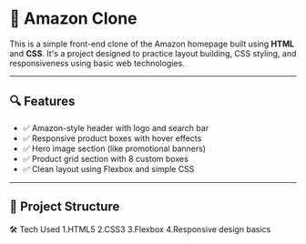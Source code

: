 # 🛒 Amazon Clone

This is a simple front-end clone of the Amazon homepage built using **HTML** and **CSS**. It's a project designed to practice layout building, CSS styling, and responsiveness using basic web technologies.

---

## 🔍 Features

- ✅ Amazon-style header with logo and search bar  
- ✅ Responsive product boxes with hover effects  
- ✅ Hero image section (like promotional banners)  
- ✅ Product grid section with 8 custom boxes  
- ✅ Clean layout using Flexbox and simple CSS  

---

## 📁 Project Structure

🛠️ Tech Used
1.HTML5
2.CSS3
3.Flexbox
4.Responsive design basics
